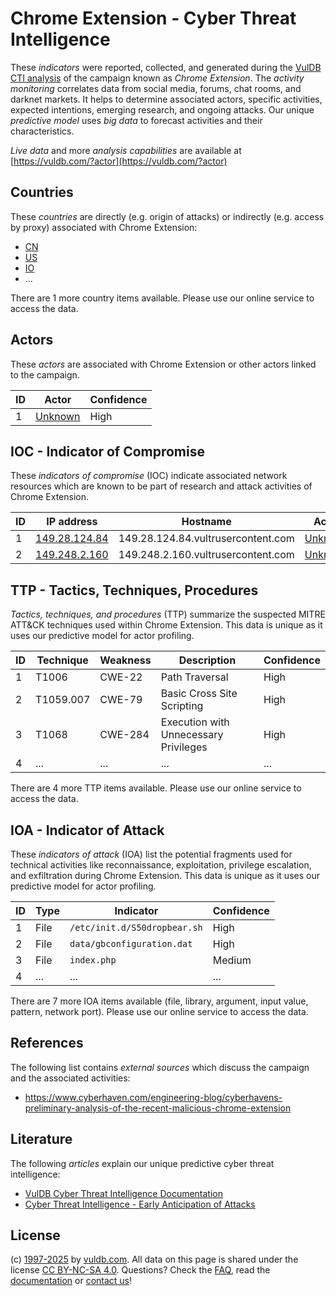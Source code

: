 # Chrome Extension - Cyber Threat Intelligence

These _indicators_ were reported, collected, and generated during the [VulDB CTI analysis](https://vuldb.com/?kb.cti) of the campaign known as _Chrome Extension_. The _activity monitoring_ correlates data from social media, forums, chat rooms, and darknet markets. It helps to determine associated actors, specific activities, expected intentions, emerging research, and ongoing attacks. Our unique _predictive model_ uses _big data_ to forecast activities and their characteristics.

_Live data_ and more _analysis capabilities_ are available at [https://vuldb.com/?actor](https://vuldb.com/?actor)

## Countries

These _countries_ are directly (e.g. origin of attacks) or indirectly (e.g. access by proxy) associated with Chrome Extension:

* [CN](https://vuldb.com/?country.cn)
* [US](https://vuldb.com/?country.us)
* [IO](https://vuldb.com/?country.io)
* ...

There are 1 more country items available. Please use our online service to access the data.

## Actors

These _actors_ are associated with Chrome Extension or other actors linked to the campaign.

ID | Actor | Confidence
-- | ----- | ----------
1 | [Unknown](https://vuldb.com/?actor.unknown) | High

## IOC - Indicator of Compromise

These _indicators of compromise_ (IOC) indicate associated network resources which are known to be part of research and attack activities of Chrome Extension.

ID | IP address | Hostname | Actor | Confidence
-- | ---------- | -------- | ----- | ----------
1 | [149.28.124.84](https://vuldb.com/?ip.149.28.124.84) | 149.28.124.84.vultrusercontent.com | [Unknown](https://vuldb.com/?actor.unknown) | Medium
2 | [149.248.2.160](https://vuldb.com/?ip.149.248.2.160) | 149.248.2.160.vultrusercontent.com | [Unknown](https://vuldb.com/?actor.unknown) | Medium

## TTP - Tactics, Techniques, Procedures

_Tactics, techniques, and procedures_ (TTP) summarize the suspected MITRE ATT&CK techniques used within Chrome Extension. This data is unique as it uses our predictive model for actor profiling.

ID | Technique | Weakness | Description | Confidence
-- | --------- | -------- | ----------- | ----------
1 | T1006 | CWE-22 | Path Traversal | High
2 | T1059.007 | CWE-79 | Basic Cross Site Scripting | High
3 | T1068 | CWE-284 | Execution with Unnecessary Privileges | High
4 | ... | ... | ... | ...

There are 4 more TTP items available. Please use our online service to access the data.

## IOA - Indicator of Attack

These _indicators of attack_ (IOA) list the potential fragments used for technical activities like reconnaissance, exploitation, privilege escalation, and exfiltration during Chrome Extension. This data is unique as it uses our predictive model for actor profiling.

ID | Type | Indicator | Confidence
-- | ---- | --------- | ----------
1 | File | `/etc/init.d/S50dropbear.sh` | High
2 | File | `data/gbconfiguration.dat` | High
3 | File | `index.php` | Medium
4 | ... | ... | ...

There are 7 more IOA items available (file, library, argument, input value, pattern, network port). Please use our online service to access the data.

## References

The following list contains _external sources_ which discuss the campaign and the associated activities:

* https://www.cyberhaven.com/engineering-blog/cyberhavens-preliminary-analysis-of-the-recent-malicious-chrome-extension

## Literature

The following _articles_ explain our unique predictive cyber threat intelligence:

* [VulDB Cyber Threat Intelligence Documentation](https://vuldb.com/?kb.cti)
* [Cyber Threat Intelligence - Early Anticipation of Attacks](https://www.scip.ch/en/?labs.20201022)

## License

(c) [1997-2025](https://vuldb.com/?kb.changelog) by [vuldb.com](https://vuldb.com/?kb.about). All data on this page is shared under the license [CC BY-NC-SA 4.0](https://creativecommons.org/licenses/by-nc-sa/4.0/). Questions? Check the [FAQ](https://vuldb.com/?kb.faq), read the [documentation](https://vuldb.com/?kb) or [contact us](https://vuldb.com/?contact)!
